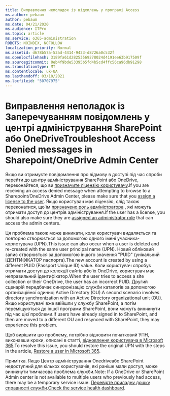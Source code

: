 ```yaml
---
title: Виправлення неполадок із відхилень у програмі Access
ms.author: pebaum
author: pebaum
ms.date: 04/21/2020
ms.audience: ITPro
ms.topic: article
ms.service: o365-administration
ROBOTS: NOINDEX, NOFOLLOW
localization_priority: Normal
ms.assetid: d678b57a-53ad-4414-9423-d8726a0c532f
ms.openlocfilehash: 3189fa61d28253569278024d4191ee63b917509f
ms.sourcegitcommit: 0eb4f9bde53395b5fd4b5cd4ffc56ca96db91298
ms.translationtype: MT
ms.contentlocale: uk-UA
ms.lasthandoff: 03/10/2021
ms.locfileid: "50707975"
---
```

# <a name="troubleshoot-access-denied-messages-in-sharepointonedrive-admin-center"></a><span data-ttu-id="37de9-102">Виправлення неполадок із Заперечуванням повідомлень у центрі адміністрування SharePoint або OneDrive</span><span class="sxs-lookup"><span data-stu-id="37de9-102">Troubleshoot Access Denied messages in Sharepoint/OneDrive Admin Center</span></span>

<span data-ttu-id="37de9-103">Якщо ви отримуєте повідомлення про відмову в доступі під час спроби перейти до центру адміністрування SharePoint або OneDrive, переконайтеся, що ви [призначите ліцензію користувачу](https://docs.microsoft.com/microsoft-365/admin/add-users/add-users).</span><span class="sxs-lookup"><span data-stu-id="37de9-103">If you are receiving an access denied message when attempting to browse to a Sharepoint/OneDrive Admin Center, please make sure that you [assign a license to the user](https://docs.microsoft.com/microsoft-365/admin/add-users/add-users).</span></span> <span data-ttu-id="37de9-104">Якщо користувач має ліцензію, слід також переконатися, що їм [призначено роль адміністратора](https://docs.microsoft.com/microsoft-365/admin/add-users/about-admin-roles) , які можуть отримати доступ до центрів адміністрування.</span><span class="sxs-lookup"><span data-stu-id="37de9-104">If the user has a license, you should also make sure they are [assigned an administrator role](https://docs.microsoft.com/microsoft-365/admin/add-users/about-admin-roles) that can access the admin centers.</span></span>

<span data-ttu-id="37de9-105">Ця проблема також може виникати, коли користувач видаляється та повторно створюється за допомогою одного імені учасника-користувача (UPN).</span><span class="sxs-lookup"><span data-stu-id="37de9-105">This issue can also occur when a user is deleted and re-created with the same user principal name (UPN).</span></span> <span data-ttu-id="37de9-106">Новий обліковий запис створюється за допомогою іншого значення "PUID" (унікальний ІДЕНТИФІКАТОР паспорта).</span><span class="sxs-lookup"><span data-stu-id="37de9-106">The new account is created by using a different PUID (Passport Unique ID) value.</span></span> <span data-ttu-id="37de9-107">Коли користувач спробує отримати доступ до колекції сайтів або їх OneDrive, користувач має неправильний ідентифікатор.</span><span class="sxs-lookup"><span data-stu-id="37de9-107">When the user tries to access a site collection or their OneDrive, the user has an incorrect PUID.</span></span> <span data-ttu-id="37de9-108">Другий сценарій передбачає синхронізацію служби каталогів за допомогою організаційної одиниці Active Directory (OU).</span><span class="sxs-lookup"><span data-stu-id="37de9-108">A second scenario involves directory synchronization with an Active Directory organizational unit (OU).</span></span> <span data-ttu-id="37de9-109">Якщо користувачі вже ввійшли у службу SharePoint, а потім переміщуються до іншої програми SharePoint, вони можуть виникнути під час цієї проблеми.</span><span class="sxs-lookup"><span data-stu-id="37de9-109">If users have already signed in to SharePoint, and then are moved to a different OU and resynced with SharePoint, they may experience this problem.</span></span>

<span data-ttu-id="37de9-110">Щоб вирішити цю проблему, потрібно відновити початковий УПН, виконавши кроки, описані в статті, [відновлення користувача в Microsoft 365](https://docs.microsoft.com/microsoft-365/admin/add-users/restore-user).</span><span class="sxs-lookup"><span data-stu-id="37de9-110">To resolve this issue, you should restore the original UPN with the steps in the article, [Restore a user in Microsoft 365](https://docs.microsoft.com/microsoft-365/admin/add-users/restore-user).</span></span>

<span data-ttu-id="37de9-111">Примітка. Якщо Центр адміністрування Onedriveабо SharePoint недоступний для кількох користувачів, які раніше мали доступ, може виникнути тимчасова проблема служби.</span><span class="sxs-lookup"><span data-stu-id="37de9-111">Note: If a OneDrive or SharePoint Admin center is not available to multiple users who previously had access, there may be a temporary service issue.</span></span>  <span data-ttu-id="37de9-112">[Перевірте приладну дошку справності служби](https://portal.office.com/adminportal/home#/servicehealth).</span><span class="sxs-lookup"><span data-stu-id="37de9-112">[Check the service health dashboard](https://portal.office.com/adminportal/home#/servicehealth).</span></span>


